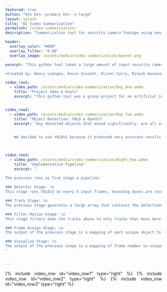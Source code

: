 ```yaml
---
featured: true
button: "btn btn--primary btn--x-large"
layout: splash
title: "AI Video Summarization"
permalink: /video-summarization/
description: "Summarization tool for security camera footage using neural network object detection"

header:
  overlay_color: "#000"
  overlay_filter: "0.80"
  overlay_image: /assets/media/video-summarization/banner.png

excerpt: "This python tool takes a large amount of input security camera footage and outputs a dramatically shortened version where relevant are events are overlayed simultaneously.

>Created by: Henry Luengas, Kevin Vincent, Oliver Curry, Ritwik Kesavath, and Christopher Creber"

video_row1:
  - video_path: /assets/media/video-summarization/Day_One.webm
    title: "Project Idea & Goals"
    excerpt: "This python tool was a group project for an artificial intelligence course; its inspiration came from the comercial product called [*BriefCam*](https://www.briefcam.com/). The goal of the project was to improve the experience of reviewing security camera footage. Security cameras generally either produce continuous footage, or a set of shorter clips containing significant motion, or detected objects. The system we produced can improve the review experience of either of these types of inputs. It works by taking any number of footage clips and combining them into a single clip of the same length. The following examples come from my inexpensive front door camera, representing an incresingly common use case. These three one-minute summarizations are combinations of all the one-minute clips containing motion over two daily periods and one night-time period."


video_row2:
  - video_path: /assets/media/video-summarization/Day_Two.webm
    title: "Object Detection: YOLO & OpenCV"
    excerpt: "Any detected objects that moved significantly, are all overlayed in the summary clip so that the viewer recieves a highly condensed version of all the clips. People, vehicles, and about 90 other classes of objects can be detected using the YOLO object detection network that was pre-trained on the COCO dataset. Without a GPU for image detection, the tool was only able to process footage at a *real-time* rate while processing every fifth frame of video, making it only useful to the extent that computer time is less valuable than a human's. However, when paired with a powerful GPU or other specific neural network optimized hardware, the tool would be a legitimate timesaver for reviewing critical security camera footage.
    

    We decided to use YOLOv3 because it produced very accurate results for the type of objects we cared about, namely people and vehicles, using poor quality cheap security camera footage. One unfortunate result of this is we did not recieve the valuable and difficult experience of training our own neural network. Most other groups focused on this aspect, whereas the majority of our project involved manipulating and tracking image data. This was mostly done using OpenCV, an open source computer vision and image proccessing library." 

    

video_row3:
  - video_path: /assets/media/video-summarization/Night_One.webm
    title: "Implementation Pipeline"
    excerpt: "

The proccess runs as five stage a pipeline: 
    
### Detector Stage: \n
This stage runs YOLOv3 on every 5 input frames, bounding boxes are stored for detections with confidence levels over 30%. This bounding box data is serialized into a file so that future stages can be processed without having to re-run the detector. 

### Track Stage: \n
The previous stage generates a large array that contains the detections for many frames of the input video. The track stage passes this information into an open source object tracker. This object tracker computes and interpolates *tracks*. Tracks are made up of unique objects and their respective paths through the frames in which they appear.

### Filter Motion Stage: \n
This stage filters down the tracks above to only tracks that move more than a certain threshold. This keeps static detected objects out of the final summarization.

### Frame Assign Stage: \n
The output of the previous stage is a mapping of each unique object to the frames in which it appears and its location. In order to visualize the output we need the opposite mapping. That is, given a frame number, we need the unique objects and their bounding boxes. This step computes that mapping.

### Visualize Stage: \n
The output of the previous stage is a mapping of frame number to unique, moving objects in the frame and their positions. This stage reads in the video files and draws bounding boxes onto each frame in which we have identified objects then writes them to the output video file.
"


---
```


<div style="text-align: justify">

{% include video_row id="video_row1" type="right" %}
{% include video_row id="video_row2" type="right" %}
{% include video_row id="video_row3" type="right" %}

</div>